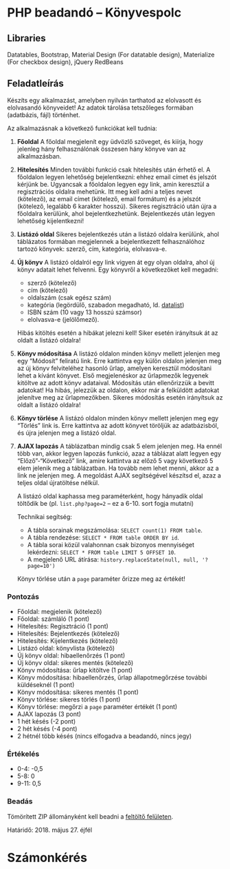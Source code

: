PHP beadandó – Könyvespolc
==========================

Libraries
---------

Datatables, Bootstrap, Material Design (For datatable design), Materialize (For checkbox design), jQuery
RedBeans

Feladatleírás
-------------

Készíts egy alkalmazást, amelyben nyilván tarthatod az elolvasott és elolvasandó könyveidet! Az adatok tárolása tetszőleges formában (adatbázis, fájl) történhet.

Az alkalmazásnak a következő funkciókat kell tudnia:

1.  **Főoldal** A főoldal megjelenít egy üdvözlő szöveget, és kiírja, hogy jelenleg hány felhasználónak összesen hány könyve van az alkalmazásban.
    
2.  **Hitelesítés** Minden további funkció csak hitelesítés után érhető el. A főoldalon legyen lehetőség bejelentkezni: ehhez email címet és jelszót kérjünk be. Ugyancsak a főoldalon legyen egy link, amin keresztül a regisztrációs oldalra mehetünk. Itt meg kell adni a teljes nevet (kötelező), az email címet (kötelező, email formátum) és a jelszót (kötelező, legalább 6 karakter hosszú). Sikeres regisztráció után újra a főoldalra kerülünk, ahol bejelentkezhetünk. Bejelentkezés után legyen lehetőség kijelentkezni!
    
3.  **Listázó oldal** Sikeres bejelentkezés után a listázó oldalra kerülünk, ahol táblázatos formában megjelennek a bejelentkezett felhasználóhoz tartozó könyvek: szerző, cím, kategória, elolvasva-e.
    
4.  **Új könyv** A listázó oldalról egy link vigyen át egy olyan oldalra, ahol új könyv adatait lehet felvenni. Egy könyvről a következőket kell megadni:
    
    *   szerző (kötelező)
    *   cím (kötelező)
    *   oldalszám (csak egész szám)
    *   kategória (legördülő, szabadon megadható, ld. [datalist](https://developer.mozilla.org/en-US/docs/Web/HTML/Element/datalist))
    *   ISBN szám (10 vagy 13 hosszú számsor)
    *   elolvasva-e (jelölőmező).
    
    Hibás kitöltés esetén a hibákat jelezni kell! Siker esetén irányítsuk át az oldalt a listázó oldalra!
    
5.  **Könyv módosítása** A listázó oldalon minden könyv mellett jelenjen meg egy “Módosít” feliratú link. Erre kattintva egy külön oldalon jelenjen meg az új könyv felviteléhez hasonló űrlap, amelyen keresztül módosítani lehet a kívánt könyvet. Első megjelenéskor az űrlapmezők legyenek kitöltve az adott könyv adataival. Módosítás után ellenőrizzük a bevitt adatokat! Ha hibás, jelezzük az oldalon, ekkor már a felküldött adatokat jelenítve meg az űrlapmezőkben. Sikeres módosítás esetén irányítsuk az oldalt a listázó oldalra!
    
6.  **Könyv törlése** A listázó oldalon minden könyv mellett jelenjen meg egy “Törlés” link is. Erre kattintva az adott könyvet töröljük az adatbázisból, és újra jelenjen meg a listázó oldal.
    
7.  **AJAX lapozás** A táblázatban mindig csak 5 elem jelenjen meg. Ha ennél több van, akkor legyen lapozás funkció, azaz a táblázat alatt legyen egy “Előző”-“Következő” link, amire kattintva az előző 5 vagy következő 5 elem jelenik meg a táblázatban. Ha tovább nem lehet menni, akkor az a link ne jelenjen meg. A megoldást AJAX segítségével készítsd el, azaz a teljes oldal újratöltése nélkül.
    
    A listázó oldal kaphassa meg paraméterként, hogy hányadik oldal töltődik be (pl. `list.php?page=2` – ez a 6-10. sort fogja mutatni)
    
    Technikai segítség:
    
    *   A tábla sorainak megszámolása: `SELECT count(1) FROM table`.
    *   A tábla rendezése: `SELECT * FROM table ORDER BY id`.
    *   A tábla sorai közül valahonnan csak bizonyos mennyiséget lekérdezni: `SELECT * FROM table LIMIT 5 OFFSET 10`.
    *   A megjelenő URL átírása: `history.replaceState(null, null, '?page=10')`
    
    Könyv törlése után a `page` paraméter őrizze meg az értékét!
    

### Pontozás

*   Főoldal: megjelenik (kötelező)
*   Főoldal: számláló (1 pont)
*   Hitelesítés: Regisztráció (1 pont)
*   Hitelesítés: Bejelentkezés (kötelező)
*   Hitelesítés: Kijelentkezés (kötelező)
*   Listázó oldal: könyvlista (kötelező)
*   Új könyv oldal: hibaellenőrzés (1 pont)
*   Új könyv oldal: sikeres mentés (kötelező)
*   Könyv módosítása: űrlap kitöltve (1 pont)
*   Könyv módosítása: hibaellenőrzés, űrlap állapotmegőrzése további küldéseknél (1 pont)
*   Könyv módosítása: sikeres mentés (1 pont)
*   Könyv törlése: sikeres törlés (1 pont)
*   Könyv törlése: megőrzi a `page` paraméter értékét (1 pont)
*   AJAX lapozás (3 pont)
*   1 hét késés (-2 pont)
*   2 hét késés (-4 pont)
*   2 hétnél több késés (nincs elfogadva a beadandó, nincs jegy)

### Értékelés

*   0-4: -0,5
*   5-8: 0
*   9-11: 0,5

### Beadás

Tömörített ZIP állományként kell beadni a [feltöltő felületen](http://webprogramozas.inf.elte.hu/ebr).

Határidő: 2018. május 27. éjfél

Számonkérés
===========